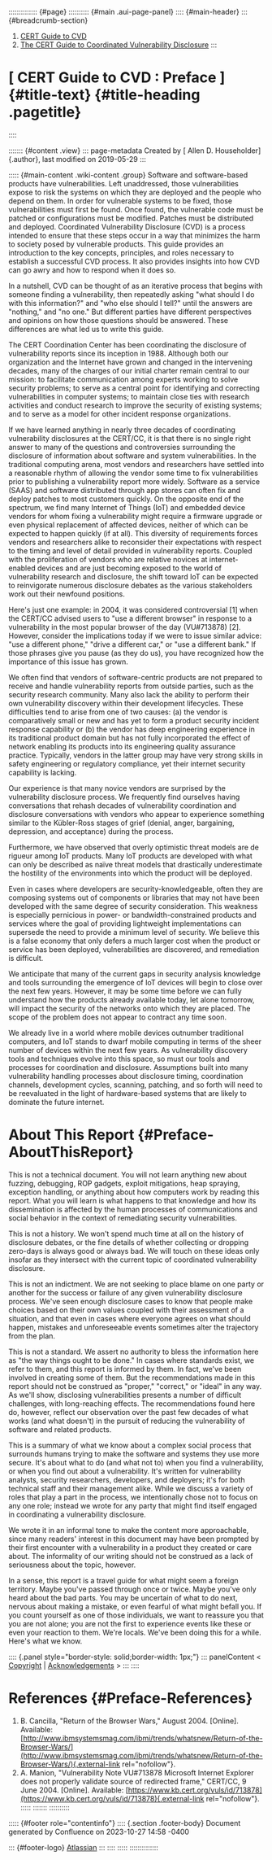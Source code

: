 :::::::::::::: {#page}
:::::::::: {#main .aui-page-panel}
:::: {#main-header}
::: {#breadcrumb-section}
1.  [CERT Guide to CVD](index.html)
2.  [The CERT Guide to Coordinated Vulnerability
    Disclosure](The-CERT-Guide-to-Coordinated-Vulnerability-Disclosure_47677443.html)
:::

# [ CERT Guide to CVD : Preface ]{#title-text} {#title-heading .pagetitle}
::::

::::::: {#content .view}
::: page-metadata
Created by [ Allen D. Householder]{.author}, last modified on 2019-05-29
:::

::::: {#main-content .wiki-content .group}
Software and software-based products have vulnerabilities. Left
unaddressed, those vulnerabilities expose to risk the systems on which
they are deployed and the people who depend on them. In order for
vulnerable systems to be fixed, those vulnerabilities must first be
found. Once found, the vulnerable code must be patched or configurations
must be modified. Patches must be distributed and deployed. Coordinated
Vulnerability Disclosure (CVD) is a process intended to ensure that
these steps occur in a way that minimizes the harm to society posed by
vulnerable products. This guide provides an introduction to the key
concepts, principles, and roles necessary to establish a successful CVD
process. It also provides insights into how CVD can go awry and how to
respond when it does so.

In a nutshell, CVD can be thought of as an iterative process that begins
with someone finding a vulnerability, then repeatedly asking "what
should I do with this information?" and "who else should I tell?" until
the answers are "nothing," and "no one." But different parties have
different perspectives and opinions on how those questions should be
answered. These differences are what led us to write this guide.

The CERT Coordination Center has been coordinating the disclosure of
vulnerability reports since its inception in 1988. Although both our
organization and the Internet have grown and changed in the intervening
decades, many of the charges of our initial charter remain central to
our mission: to facilitate communication among experts working to solve
security problems; to serve as a central point for identifying and
correcting vulnerabilities in computer systems; to maintain close ties
with research activities and conduct research to improve the security of
existing systems; and to serve as a model for other incident response
organizations.

If we have learned anything in nearly three decades of coordinating
vulnerability disclosures at the CERT/CC, it is that there is no single
right answer to many of the questions and controversies surrounding the
disclosure of information about software and system vulnerabilities. In
the traditional computing arena, most vendors and researchers have
settled into a reasonable rhythm of allowing the vendor some time to fix
vulnerabilities prior to publishing a vulnerability report more widely.
Software as a service (SAAS) and software distributed through app stores
can often fix and deploy patches to most customers quickly. On the
opposite end of the spectrum, we find many Internet of Things (IoT) and
embedded device vendors for whom fixing a vulnerability might require a
firmware upgrade or even physical replacement of affected devices,
neither of which can be expected to happen quickly (if at all). This
diversity of requirements forces vendors and researchers alike to
reconsider their expectations with respect to the timing and level of
detail provided in vulnerability reports. Coupled with the proliferation
of vendors who are relative novices at internet-enabled devices and are
just becoming exposed to the world of vulnerability research and
disclosure, the shift toward IoT can be expected to reinvigorate
numerous disclosure debates as the various stakeholders work out their
newfound positions.

Here's just one example: in 2004, it was considered controversial
\[1\] when the CERT/CC advised users to "use a different browser" in
response to a vulnerability in the most popular browser of the day
(VU#713878) \[2\]. However, consider the implications today if we were
to issue similar advice: "use a different phone," "drive a different
car," or "use a different bank." If those phrases give you pause (as
they do us), you have recognized how the importance of this issue has
grown.

We often find that vendors of software-centric products are not prepared
to receive and handle vulnerability reports from outside parties, such
as the security research community. Many also lack the ability to
perform their own vulnerability discovery within their development
lifecycles. These difficulties tend to arise from one of two causes: (a)
the vendor is comparatively small or new and has yet to form a product
security incident response capability or (b) the vendor has deep
engineering experience in its traditional product domain but has not
fully incorporated the effect of network enabling its products into its
engineering quality assurance practice. Typically, vendors in the latter
group may have very strong skills in safety engineering or regulatory
compliance, yet their internet security capability is lacking.

Our experience is that many novice vendors are surprised by the
vulnerability disclosure process. We frequently find ourselves having
conversations that rehash decades of vulnerability coordination and
disclosure conversations with vendors who appear to experience something
similar to the Kübler-Ross stages of grief (denial, anger, bargaining,
depression, and acceptance) during the process.

Furthermore, we have observed that overly optimistic threat models are
de rigueur among IoT products. Many IoT products are developed with what
can only be described as naïve threat models that drastically
underestimate the hostility of the environments into which the product
will be deployed.

Even in cases where developers are security-knowledgeable, often they
are composing systems out of components or libraries that may not have
been developed with the same degree of security consideration. This
weakness is especially pernicious in power- or bandwidth-constrained
products and services where the goal of providing lightweight
implementations can supersede the need to provide a minimum level of
security. We believe this is a false economy that only defers a much
larger cost when the product or service has been deployed,
vulnerabilities are discovered, and remediation is difficult.

We anticipate that many of the current gaps in security analysis
knowledge and tools surrounding the emergence of IoT devices will begin
to close over the next few years. However, it may be some time before we
can fully understand how the products already available today, let alone
tomorrow, will impact the security of the networks onto which they are
placed. The scope of the problem does not appear to contract any time
soon.

We already live in a world where mobile devices outnumber traditional
computers, and IoT stands to dwarf mobile computing in terms of the
sheer number of devices within the next few years. As vulnerability
discovery tools and techniques evolve into this space, so must our tools
and processes for coordination and disclosure. Assumptions built into
many vulnerability handling processes about disclosure timing,
coordination channels, development cycles, scanning, patching, and so
forth will need to be reevaluated in the light of hardware-based systems
that are likely to dominate the future internet.

# About This Report {#Preface-AboutThisReport}

This is not a technical document. You will not learn anything new about
fuzzing, debugging, ROP gadgets, exploit mitigations, heap spraying,
exception handling, or anything about how computers work by reading this
report. What you will learn is what happens to that knowledge and how
its dissemination is affected by the human processes of communications
and social behavior in the context of remediating security
vulnerabilities.

This is not a history. We won't spend much time at all on the history of
disclosure debates, or the fine details of whether collecting or
dropping zero-days is always good or always bad. We will touch on these
ideas only insofar as they intersect with the current topic of
coordinated vulnerability disclosure.

This is not an indictment. We are not seeking to place blame on one
party or another for the success or failure of any given vulnerability
disclosure process. We've seen enough disclosure cases to know that
people make choices based on their own values coupled with their
assessment of a situation, and that even in cases where everyone agrees
on what should happen, mistakes and unforeseeable events sometimes alter
the trajectory from the plan.

This is not a standard. We assert no authority to bless the information
here as "the way things ought to be done." In cases where standards
exist, we refer to them, and this report is informed by them. In fact,
we've been involved in creating some of them. But the recommendations
made in this report should not be construed as "proper," "correct," or
"ideal" in any way. As we'll show, disclosing vulnerabilities presents a
number of difficult challenges, with long-reaching effects. The
recommendations found here do, however, reflect our observation over the
past few decades of what works (and what doesn't) in the pursuit of
reducing the vulnerability of software and related products.

This is a summary of what we know about a complex social process that
surrounds humans trying to make the software and systems they use more
secure. It's about what to do (and what not to) when you find a
vulnerability, or when you find out about a vulnerability. It's written
for vulnerability analysts, security researchers, developers, and
deployers; it's for both technical staff and their management alike.
While we discuss a variety of roles that play a part in the process, we
intentionally chose not to focus on any one role; instead we wrote for
any party that might find itself engaged in coordinating a vulnerability
disclosure.

We wrote it in an informal tone to make the content more approachable,
since many readers' interest in this document may have been prompted by
their first encounter with a vulnerability in a product they created or
care about. The informality of our writing should not be construed as a
lack of seriousness about the topic, however.

In a sense, this report is a travel guide for what might seem a foreign
territory. Maybe you've passed through once or twice. Maybe you've only
heard about the bad parts. You may be uncertain of what to do next,
nervous about making a mistake, or even fearful of what might befall
you. If you count yourself as one of those individuals, we want to
reassure you that you are not alone; you are not the first to experience
events like these or even your reaction to them. We're locals. We've
been doing this for a while. Here's what we know.

:::: {.panel style="border-style: solid;border-width: 1px;"}
::: panelContent
\< [Copyright](Copyright_52756629.html) \|
[Acknowledgements](Acknowledgements_49414152.html) \>
:::
::::

# References {#Preface-References}

1.  B. Cancilla, \"Return of the Browser Wars,\" August 2004.
    \[Online\]. Available:
    [http://www.ibmsystemsmag.com/ibmi/trends/whatsnew/Return-of-the-Browser-Wars/](http://www.ibmsystemsmag.com/ibmi/trends/whatsnew/Return-of-the-Browser-Wars/){.external-link
    rel="nofollow"}.
2.  A. Manion, \"Vulnerability Note VU#713878 Microsoft Internet
    Explorer does not properly validate source of redirected frame,\"
    CERT/CC, 9 June 2004. \[Online\]. Available:
    [https://www.kb.cert.org/vuls/id/713878](https://www.kb.cert.org/vuls/id/713878){.external-link
    rel="nofollow"}. 
:::::
:::::::
::::::::::

::::: {#footer role="contentinfo"}
:::: {.section .footer-body}
Document generated by Confluence on 2023-10-27 14:58 -0400

::: {#footer-logo}
[Atlassian](https://www.atlassian.com/)
:::
::::
:::::
::::::::::::::
